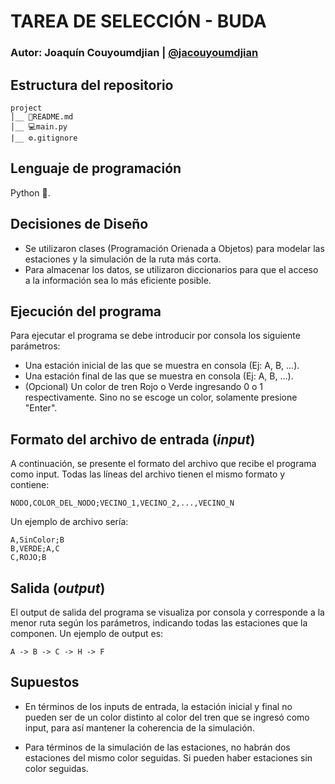 # TAREA DE SELECCIÓN - BUDA

### Autor: Joaquín Couyoumdjian | [@jacouyoumdjian](https://www.github.com/jacouyoumdjian)

## Estructura del repositorio

```
project
│__ 📑README.md
│__ 💻main.py
|__ ⚙️.gitignore

```

## Lenguaje de programación

Python :snake:.

## Decisiones de Diseño

- Se utilizaron clases (Programación Orienada a Objetos) para modelar las estaciones y la simulación de la ruta más corta.
- Para almacenar los datos, se utilizaron diccionarios para que el acceso a la información sea lo más eficiente posible.

## Ejecución del programa

Para ejecutar el programa se debe introducir por consola los siguiente parámetros:

- Una estación inicial de las que se muestra en consola (Ej: A, B, ...).
- Una estación final de las que se muestra en consola (Ej: A, B, ...).
- (Opcional) Un color de tren Rojo o Verde ingresando 0 o 1 respectivamente. Sino no se escoge un color, solamente presione "Enter".

## Formato del archivo de entrada (_input_)

A continuación, se presente el formato del archivo que recibe el programa como input. Todas las líneas del archivo tienen el mismo formato y contiene:

`NODO,COLOR_DEL_NODO;VECINO_1,VECINO_2,...,VECINO_N`

Un ejemplo de archivo sería:

```
A,SinColor;B
B,VERDE;A,C
C,ROJO;B
```

## Salida (_output_)

El output de salida del programa se visualiza por consola y corresponde a la menor ruta según los parámetros, indicando todas las estaciones
que la componen. Un ejemplo de output es:

```
A -> B -> C -> H -> F
```

## Supuestos

- En términos de los inputs de entrada, la estación inicial y final no pueden ser de un color distinto al color del tren que se ingresó como input, para así mantener la coherencia de la simulación.

- Para términos de la simulación de las estaciones, no habrán dos estaciones del mismo color seguidas. Si pueden haber estaciones sin color seguidas.
